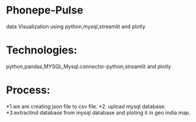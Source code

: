 # Phonepe-Pulse
data Visualization using python,mysql,streamlit and plotly

# Technologies:
python,pandas,MYSQL,Mysql.connector-python,streamlit and plotly
# Process:
*1.we are creating json file to csv file.
*2. upload mysql database.
*3.extractind database from mysql database and ploting it in geo india map.

